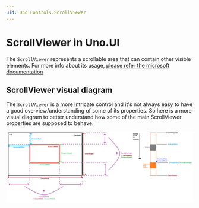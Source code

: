 ```yaml
---
uid: Uno.Controls.ScrollViewer
---
```


# ScrollViewer in Uno.UI

The `ScrollViewer` represents a scrollable area that can contain other visible elements. For more info about its usage, 
[please refer the microsoft documentation](https://docs.microsoft.com/en-us/windows/winui/api/microsoft.ui.xaml.controls.scrollviewer?view=winui-3.0)

## ScrollViewer visual diagram

The `ScrollViewer` is a more intricate control and it's not always easy to have a good overview/understanding of some of its properties. 
So here is a more visual diagram to better understand how some of the main ScrollViewer properties are supposed to behave.

![ScrollViewer Visual Diagram](assets/scrollviewer/scrollviewer-diagram.png)

